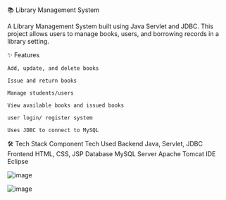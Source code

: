 
📚 Library Management System

A  Library Management System built using Java Servlet and JDBC. This project allows users to manage books, users, and borrowing records in a library setting.


✨ Features

    Add, update, and delete books

    Issue and return books

    Manage students/users

    View available books and issued books

    user login/ register system

    Uses JDBC to connect to MySQL 

🛠️ Tech Stack
Component	Tech Used
Backend	Java, Servlet, JDBC
Frontend	HTML, CSS, JSP 
Database	MySQL 
Server	Apache Tomcat
IDE	Eclipse 

![image](https://github.com/user-attachments/assets/bf757c34-488e-483a-9ed9-9601c6cb8ba4)

![image](https://github.com/user-attachments/assets/7c0b203b-c8cb-4044-878a-311fbfd9e998)

